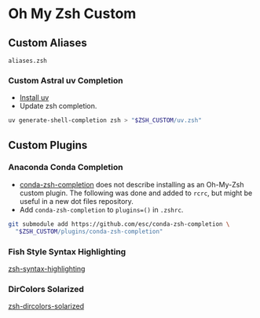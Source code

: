 # Oh My Zsh Custom

## Custom Aliases

`aliases.zsh`

### Custom Astral uv Completion

- [Install uv](https://docs.astral.sh/uv/getting-started/installation/)
- Update zsh completion.

```bash
uv generate-shell-completion zsh > "$ZSH_CUSTOM/uv.zsh"
```
## Custom Plugins

### Anaconda Conda Completion

- [conda-zsh-completion](https://github.com/esc/conda-zsh-completion)
  does not describe installing as an Oh-My-Zsh custom plugin.
  The following was done and added to `rcrc`, but might be useful in a new dot
  files repository.
- Add `conda-zsh-completion` to `plugins=()` in `.zshrc`.

```bash
git submodule add https://github.com/esc/conda-zsh-completion \
  "$ZSH_CUSTOM/plugins/conda-zsh-completion"
```

### Fish Style Syntax Highlighting

[zsh-syntax-highlighting](https://github.com/zsh-users/zsh-syntax-highlighting)

### DirColors Solarized

[zsh-dircolors-solarized](https://github.com/joel-porquet/zsh-dircolors-solarized)
